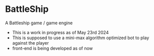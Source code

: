 # BattleShip
A Battleship game / game engine
- This is a work in progress as of May 23rd 2024
- This is supposed to use a mini-max algorithm optimized bot to play against the player
- front-end is being developed as of now
